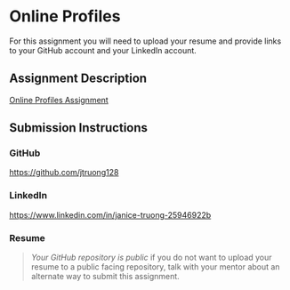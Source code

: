 # Online Profiles
For this assignment you will need to upload your resume and provide links to your GitHub account and your LinkedIn account.

## Assignment Description
[Online Profiles Assignment](https://education.launchcode.org/liftoff/modules/assignments/online-profiles)

## Submission Instructions
 
### GitHub
https://github.com/jtruong128
 
### LinkedIn
https://www.linkedin.com/in/janice-truong-25946922b

### Resume


> *Your GitHub repository is public* if you do not want to upload your resume to a public facing repository, talk with your mentor about an alternate way to submit this assignment.
